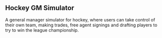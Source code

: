 ## Hockey GM Simulator

A general manager simulator for hockey, where users can take control of their own team, making trades, free agent signings and drafting players to try to win the league championship.